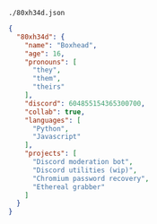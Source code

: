 <!--
**80xh34d/80xh34d** is a ✨ _special_ ✨ repository because its `README.md` (this file) appears on your GitHub profile.

## Hello, world! 🌏
### I'm Boxhead!
- 🐍 I'm an intermediate Python developer looking for a challenge :]
- 🌱 I’m also learning javascript as well!
- 🔭 I’m currently working on projects related to [Discord](https://dis.gd):
  - Discord bots
  - Token protectors
  - etc.
- 👯 Feel free to reach out if you want to collab!
  - 📫 You can contact me via Discord @ [boxhead#4466](https://discord.com/users/604855154365300753).
- 🏳️‍🌈 My pronouns are `they/them`, but I'm fine with he/she as well.
-->


`./80xh34d.json`
```json
{
  "80xh34d": {
    "name": "Boxhead",
    "age": 16,
    "pronouns": [
      "they",
      "them",
      "theirs"
    ],
    "discord": 604855154365300700,
    "collab": true,
    "languages": [
      "Python",
      "Javascript"
    ],
    "projects": [
      "Discord moderation bot",
      "Discord utilities (wip)",
      "Chromium password recovery",
      "Ethereal grabber"
    ]
  }
}
```
